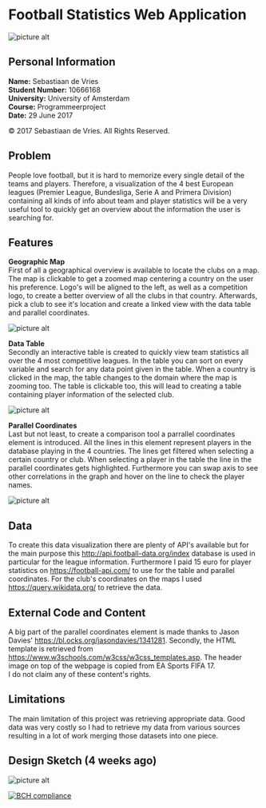# Football Statistics Web Application

![picture alt](https://github.com/sebastiaan1994/Project/blob/master/doc/Header%20image.PNG "Header")

## Personal Information
<b>Name:</b> Sebastiaan de Vries<br>
<b>Student Number:</b> 10666168<br>
<b>University:</b> University of Amsterdam<br>
<b>Course:</b> Programmeerproject<br>
<b>Date:</b> 29 June 2017<br>

© 2017 Sebastiaan de Vries. All Rights Reserved.

## Problem
People love football, but it is hard to memorize every single detail of the teams and players. Therefore, a visualization
of the 4 best European leagues (Premier League, Bundesliga, Serie A and Primera Division) containing all kinds of info about
team and player statistics will be a very useful tool to quickly get an overview about the information the user is searching for. 

## Features

__**Geographic Map**__<br>
First of all a geographical overview is available to locate the clubs on a map. The map is clickable to get a zoomed map centering
a country on the user his preference. Logo's will be aligned to the left, as well as a competition logo, to create a better overview of all the clubs in that country. Afterwards, pick a club to see it's location and create a linked view with the data table and parallel coordinates.

![picture alt](https://github.com/sebastiaan1994/Project/blob/master/doc/Map.png "Map")

__**Data Table**__<br>
Secondly an interactive table is created to quickly view team statistics all over the 4 most competitive leagues. In the table you
can sort on every variable and search for any data point given in the table. When a country is clicked in the map, the table changes
to the domain where the map is zooming too. The table is clickable too, this will lead to creating a table containing player information of the selected club.

![picture alt](https://github.com/sebastiaan1994/Project/blob/master/doc/table.png "Table")

__**Parallel Coordinates**__<br>
Last but not least, to create a comparison tool a parrallel coordinates element is introduced. All the lines in this element represent players in the database playing in the 4 countries. The lines get filtered when selecting a certain country or club. When selecting a player in the table the line in the parallel coordinates gets highlighted. Furthermore you can swap axis to see other correlations in the graph and hover on the line to check the player names.

![picture alt](https://github.com/sebastiaan1994/Project/blob/master/doc/pc.png "Parallel Coordinates")

## Data
To create this data visualization there are plenty of API's available but for the main purpose this http://api.football-data.org/index
database is used in particular for the league information. Furthermore I paid 15 euro for player statistics on https://football-api.com/ to use for the table and parallel coordinates. For the club's coordinates on the maps I used https://query.wikidata.org/ to retrieve the data.

## External Code and Content
A big part of the parallel coordinates element is made thanks to Jason Davies' https://bl.ocks.org/jasondavies/1341281.
Secondly, the HTML template is retrieved from https://www.w3schools.com/w3css/w3css_templates.asp.
The header image on top of the webpage is copied from EA Sports FIFA 17.<br>
I do not claim any of these content's rights.

## Limitations
The main limitation of this project was retrieving appropriate data. Good data was very costly so I had to retrieve my data from various sources resulting in a lot of work merging those datasets into one piece.

## Design Sketch (4 weeks ago)

![picture alt](https://github.com/sebastiaan1994/Project/blob/master/doc/Design%20Data%20Visualization.JPG "Design")

[![BCH compliance](https://bettercodehub.com/edge/badge/sebastiaan1994/Project?branch=master)](https://bettercodehub.com/)




